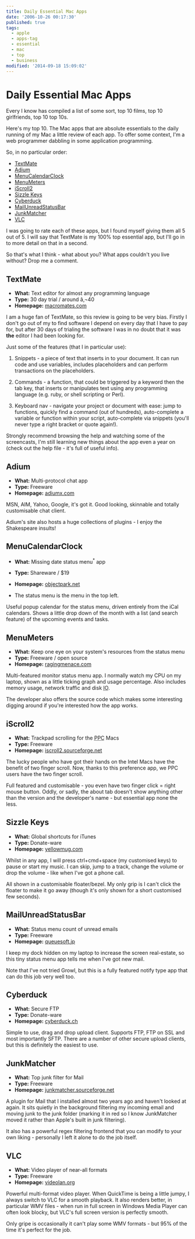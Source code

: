 ```yaml
---
title: Daily Essential Mac Apps
date: '2006-10-26 00:17:30'
published: true
tags:
  - apple
  - apps-tag
  - essential
  - mac
  - top
  - business
modified: '2014-09-18 15:09:02'
---
```

# Daily Essential Mac Apps

Every I know has compiled a list of some sort, top 10 films, top 10 girlfriends, top 10 top 10s.

Here's my top 10.  The Mac apps that are absolute essentials to the daily running of my Mac a little review of each app.  To offer some context, I'm a web programmer dabbling in some application programming.

So, in no particular order:

- [TextMate](http://macromates.com)
- [Adium](http://www.adiumx.com/)
- [MenuCalendarClock](http://www.objectpark.net/mcc.html)
- [MenuMeters](http://www.ragingmenace.com/software/menumeters/)
- [iScroll2](http://iscroll2.sourceforge.net/)
- [Sizzle Keys](http://www.yellowmug.com/sk4it/)
- [Cyberduck](http://cyberduck.ch)
- [MailUnreadStatusBar](http://www.queuesoft.jp/MailUnreadStatusBar-e.html)
- [JunkMatcher](http://junkmatcher.sourceforge.net/Home/index.html)
- [VLC](http://www.videolan.org/vlc/)

I was going to rate each of these apps, but I found myself giving them all 5 out of 5.  I will say that TextMate is my 100% top essential app, but I'll go in to more detail on that in a second.

So that's what I think - what about you?  What apps couldn't you live without?  Drop me a comment.

<!--more-->

## TextMate

* **What:** Text editor for almost any programming language
* **Type:** 30 day trial / around â‚¬40
* **Homepage:** [macromates.com](http://macromates.com/)

I am a huge fan of TextMate, so this review is going to be very bias.  Firstly I don't go out of my to find software I depend on every day that I have to pay for, but after 30 days of trialing the software I was in no doubt that it was **the** editor I had been looking for.

Just some of the features (that I in particular use):

1. Snippets - a piece of text that inserts in to your document.  It can run code and use variables, includes placeholders and can perform transactions on the placeholders.

2. Commands - a function, that could be triggered by a keyword then the tab key, that inserts or manipulates text using any programming language (e.g. ruby, or shell scripting or Perl).

3. Keyboard nav - navigate your project or document with ease: jump to functions, quickly find a command (out of hundreds), auto-complete a variable or function within your script, auto-complete via snippets (you'll never type a right bracket or quote again!).

Strongly recommend browsing the help and watching some of the screencasts, I'm still learning new things about the app even a year on (check out the help file - it's full of useful info).

## Adium

* **What:** Multi-protocol chat app
* **Type:** Freeware
* **Homepage:** [adiumx.com](http://adiumx.com/)

MSN, AIM, Yahoo, Google, it's got it.  Good looking, skinnable and totally customisable chat client.

Adium's site also hosts a huge collections of plugins - I enjoy the Shakespeare insults!

## MenuCalendarClock

* **What:** Missing date status menu<sup>*</sup> app
* **Type:** Shareware / $19
* **Homepage:** [objectpark.net](http://www.objectpark.net/mcc.html)

* The status menu is the menu in the top left.

Useful popup calendar for the status menu, driven entirely from the iCal calendars.  Shows a little drop down of the month with a list (and search feature) of the upcoming events and tasks.

## MenuMeters

* **What:** Keep one eye on your system's resources from the status menu
* **Type:** Freeware / open source
* **Homepage:** [ragingmenace.com](http://www.ragingmenace.com/software/menumeters/)

Multi-featured monitor status menu app.  I normally watch my CPU on my laptop, shown as a little ticking graph and usage percentage.  Also includes memory usage, network traffic and disk <abbr title="Input and output">IO</abbr>.

The developer also offers the source code which makes some interesting digging around if you're interested how the app works.

## iScroll2

* **What:** Trackpad scrolling for the <abbr title="Power PC">PPC</abbr> Macs
* **Type:** Freeware
* **Homepage:** [iscroll2.sourceforge.net](http://iscroll2.sourceforge.net/)

The lucky people who have got their hands on the Intel Macs have the benefit of two finger scroll.   Now, thanks to this preference app, we PPC users have the two finger scroll.

Full featured and customisable - you even have two finger click = right mouse button.  Oddly, or sadly, the about tab doesn't show anything other than the version and the developer's name - but essential app none the less.

## Sizzle Keys

* **What:** Global shortcuts for iTunes
* **Type:** Donate-ware
* **Homepage:** [yellowmug.com](http://www.yellowmug.com/sk4it/)

Whilst in any app, I will press ctrl+cmd+space (my customised keys) to pause or start my music.  I can skip, jump to a track, change the volume or drop the volume - like when I've got a phone call.

All shown in a customisable floater/bezel.  My only grip is I can't click the floater to make it go away (though it's only shown for a short customised few seconds).

## MailUnreadStatusBar

* **What:** Status menu count of unread emails
* **Type:** Freeware
* **Homepage:** [queuesoft.jp](http://www.queuesoft.jp/MailUnreadStatusBar-e.html)

I keep my dock hidden on my laptop to increase the screen real-estate, so this tiny status menu app tells me when I've got new mail.

Note that I've not tried Growl, but this is a fully featured notify type app that can do this job very well too.

## Cyberduck

* **What:** Secure FTP
* **Type:** Donate-ware
* **Homepage:** [cyberduck.ch](http://cyberduck.ch)

Simple to use, drag and drop upload client.  Supports FTP, FTP on SSL and most importantly SFTP.  There are a number of other secure upload clients, but this is definitely the easiest to use.

## JunkMatcher

* **What:** Top junk filter for Mail
* **Type:** Freeware
* **Homepage:** [junkmatcher.sourceforge.net](http://junkmatcher.sourceforge.net/Home/index.html)

A plugin for Mail that I installed almost two years ago and haven't looked at again.  It sits quietly in the background filtering my incoming email and moving junk to the junk folder (marking it in red so I know JunkMatcher moved it rather than Apple's built in junk filtering).

It also has a powerful regex filtering frontend that you can modify to your own liking - personally I left it alone to do the job itself.

## VLC

* **What:** Video player of near-all formats
* **Type:** Freeware
* **Homepage:** [videolan.org](http://videolan.org/vlc/)

Powerful multi-format video player.  When QuickTime is being a little jumpy, I always switch to VLC for a smooth playback.  It also renders better, in particular WMV files - when run in full screen in Windows Media Player can often look blocky, but VLC's full screen version is perfectly smooth.

Only gripe is occasionally it can't play some WMV formats - but 95% of the time it's perfect for the job.
